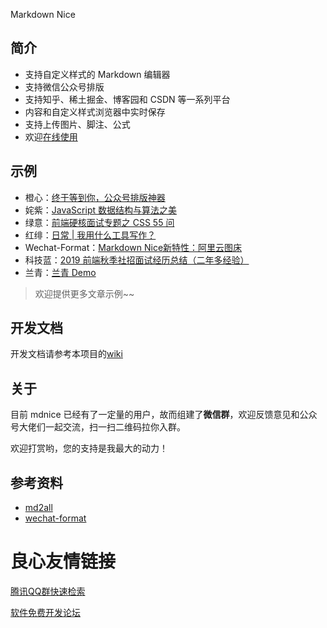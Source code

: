  
 
 
 
 
 Markdown Nice 
   

## 简介

- 支持自定义样式的 Markdown 编辑器
- 支持微信公众号排版
- 支持知乎、稀土掘金、博客园和 CSDN 等一系列平台
- 内容和自定义样式浏览器中实时保存
- 支持上传图片、脚注、公式
- 欢迎[在线使用](http://u.720life.cn/g/2c33722801d351651bd737fad5b95c87d1bde43b4302c5315470e291cf4a2f91) 

## 示例

- 橙心：[终于等到你，公众号排版神器](http://u.720life.cn/g/408fb60b53d11d245635ad5e8e8cd69706927b5840947d3866ffae44b20cd9d6bac1099a2fd2274e2bd3a28dba4e7555c11086427aba806ba64ef49b01360dec) 
- 姹紫：[JavaScript 数据结构与算法之美](http://u.720life.cn/g/408fb60b53d11d245635ad5e8e8cd697ba8b958f75f2c3a4b4ceba85c4ab94205f82c87adf4a7afab4462788058b99760fbcba518a5b6b550deedffd17969fca) 
- 绿意：[前端硬核面试专题之 CSS 55 问](http://u.720life.cn/g/408fb60b53d11d245635ad5e8e8cd697724f20552837fb8d69d6a43ac31e73f9e75a04cc789a33d68aec415c3574e2935e29d96fd238ace04bace00e8dac1031) 
- 红绯：[日常 | 我用什么工具写作？](http://u.720life.cn/g/408fb60b53d11d245635ad5e8e8cd69710b3ed67db8f4c9b204be66fe9d4954d65f3f9bde3484bd9ff0f06ac74d82ed2a84954490836061f59bb8b6c4e631e08) 
- Wechat-Format：[Markdown Nice新特性：阿里云图床](http://u.720life.cn/g/408fb60b53d11d245635ad5e8e8cd697a46b1f9931816350b7dd059f4c629eb99d042148d791d0d7f8b20e1d3e8c2a3fd7a529457ab00c04a4b8d8586d062429) 
- 科技蓝：[2019 前端秋季社招面试经历总结（二年多经验）](http://u.720life.cn/g/408fb60b53d11d245635ad5e8e8cd6977b6796abdd4d158ffc8b0ab37a932126829832803c1b12a184bb6fc066476144dd7cda6bd0982ee65ca153f586def845) 
- 兰青：[兰青 Demo](http://u.720life.cn/g/408fb60b53d11d245635ad5e8e8cd6976e5bd599dc145b5d0e00d92736ed1f6238b89a14ba585170deea32b546d55cdeed794d81a4d35db52b13ce651bcf15c7) 

> 欢迎提供更多文章示例~~

## 开发文档

开发文档请参考本项目的[wiki](http://u.720life.cn/g/54145d0471d91890860f7f8463c030468bad37df4baeeb898421bbcbb5cee17d9796208efccb90a23438ecbbce8cec9653b760129de04dc87d6be29da476d2dabb0e411a300bf4f179c479528f681c316f189ad5a7a3b1547d84783c9ee26bcf) 

## 关于

目前 mdnice 已经有了一定量的用户，故而组建了**微信群**，欢迎反馈意见和公众号大佬们一起交流，扫一扫二维码拉你入群。

 

欢迎打赏哟，您的支持是我最大的动力！

 

## 参考资料

- [md2all](http://u.720life.cn/g/4f52571762fda9e514893741a25d06041c5cb1dec7355e3bd0e90bd2719e5682) 
- [wechat-format](http://u.720life.cn/g/54145d0471d91890860f7f8463c030460ca0a6a423146f2ce76e77b8feb9ad8b6fe85309f3ac17c876e611652dac1034) 



 # 良心友情链接

[腾讯QQ群快速检索](http://u.720life.cn/s/8cf73f7c)

[软件免费开发论坛](http://u.720life.cn/s/bbb01dc0)